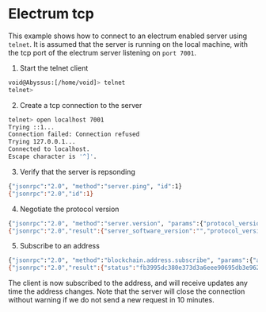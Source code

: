 # Electrum tcp

This example shows how to connect to an electrum enabled server using `telnet`. It is assumed that the server is running on the local machine, with the tcp port of
the electrum server listening on `port 7001`.

1. Start the telnet client

```bash
void@Abyssus:[/home/void]> telnet
telnet>
```

2. Create a tcp connection to the server

```bash
telnet> open localhost 7001
Trying ::1...
Connection failed: Connection refused
Trying 127.0.0.1...
Connected to localhost.
Escape character is '^]'.
```

3. Verify that the server is repsonding

```bash
{"jsonrpc":"2.0", "method":"server.ping", "id":1}
{"jsonrpc":"2.0","id":1}
```

4. Negotiate the protocol version

```bash
{"jsonrpc":"2.0", "method":"server.version", "params":{"protocol_version":"1.0"}, "id": 2}
{"jsonrpc":"2.0","result":{"server_software_version":"","protocol_version":"1.0"},"id":2}
```

5. Subscribe to an address

```bash
{"jsonrpc":"2.0", "method":"blockchain.address.subscribe", "params":{"address":"015a080a9259b9d4aaa550e2156f49b1a79a64c7ea463d810d4493e8242e6791584fbdac553e6f"}, "id":3}
{"jsonrpc":"2.0","result":{"status":"fb3995dc380e373d3a6eee90695db3e9628150ff498608824ed62bd07b36929f"},"id":3}
```

The client is now subscribed to the address, and will receive updates any time the address changes. Note that the server will close the connection without warning
if we do not send a new request in 10 minutes.